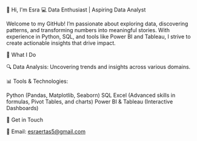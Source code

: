 👋 Hi, I'm Esra
💻 Data Enthusiast | Aspiring Data Analyst

Welcome to my GitHub! I’m passionate about exploring data, discovering patterns, and transforming numbers into meaningful stories. With experience in Python, SQL, and tools like Power BI and Tableau, I strive to create actionable insights that drive impact.

🌟 What I Do

🔍 Data Analysis: Uncovering trends and insights across various domains.

📊 Tools & Technologies:

Python (Pandas, Matplotlib, Seaborn)
SQL
Excel (Advanced skills in formulas, Pivot Tables, and charts)
Power BI & Tableau (Interactive Dashboards)

🌱 Get in Touch

📧 Email: esraertas5@gmail.com

